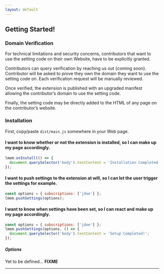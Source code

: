 ```yaml
---
layout: default
---
```


## Getting Started!

### Domain Verification

For technical limitations and security concerns, contributors that want to use the setting code on
their own Website, have to be explicitly granted.

Contributors can query verification by reaching us out {coming soon}. Contributor will be asked
to prove they own the domain they want to use the setting code on. Each verification request
will be manually reviewed.

Once verified, the extension is published with an upgraded manifest allowing the contributor’s domain
to use the setting code.

Finally, the setting code may be directly added to the HTML of any page on the contributor’s website.

### Installation

First, copy/paste `dist/main.js` somewhere in your Web page.

#### I want to know whether or not the extension is installed, so I can make up my page accordingly.

```javascript
lmem.onInstall(() => {
  document.querySelector('body').textContent = 'Installation Completed!';
});
```

#### I want to push settings to the extension at will, so I can let the user trigger the settings for example.

```javascript
const options = { subscriptions: ['jdoe'] };
lmem.pushSettings(options);
```

#### I want to know when settings have been set, so I can react and make up my page accordingly.

```javascript
const options = { subscriptions: ['jdoe'] };
lmem.pushSettings(options, () => {
  document.querySelector('body').textContent = 'Setup Completed!';
});
```

##### Options

Yet to be defined... **FIXME**


---

